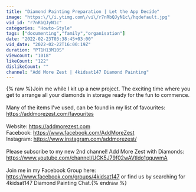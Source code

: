 ```yaml
---
title: "Diamond Painting Preparation | Let the App Decide"
image: "https:\/\/i.ytimg.com\/vi\/r7nRbQJyN1c\/hqdefault.jpg"
vid_id: "r7nRbQJyN1c"
categories: "Howto-Style"
tags: ["documenting","family","organisation"]
date: "2022-02-23T03:38:45+03:00"
vid_date: "2022-02-22T16:00:19Z"
duration: "PT1H13M10S"
viewcount: "1018"
likeCount: "122"
dislikeCount: ""
channel: "Add More Zest | 4kidsat147 Diamond Painting"
---
```

{% raw %}Join me while I kit up a new project. The exciting time where you get to arrange all your diamonds in storage ready for the fun to commence.<br /><br />Many of the items I've used, can be found in my list of favourites: <a rel="nofollow" target="blank" href="https://addmorezest.com/favourites">https://addmorezest.com/favourites</a><br /><br />Website: <a rel="nofollow" target="blank" href="https://addmorezest.com">https://addmorezest.com</a><br />Facebook: <a rel="nofollow" target="blank" href="https://www.facebook.com/AddMoreZest">https://www.facebook.com/AddMoreZest</a><br />Instagram: <a rel="nofollow" target="blank" href="https://www.instagram.com/addmorezest/">https://www.instagram.com/addmorezest/</a><br /><br />Please subscribe to my new 2nd channel! Add More Zest with Diamonds: <a rel="nofollow" target="blank" href="https://www.youtube.com/channel/UCK5J79f02wAVtldo1gquwmA">https://www.youtube.com/channel/UCK5J79f02wAVtldo1gquwmA</a><br /><br />Join me in my Facebook Group here: <a rel="nofollow" target="blank" href="https://www.facebook.com/groups/4kidsat147">https://www.facebook.com/groups/4kidsat147</a> or find us by searching for 4kidsat147 Diamond Painting Chat.{% endraw %}
